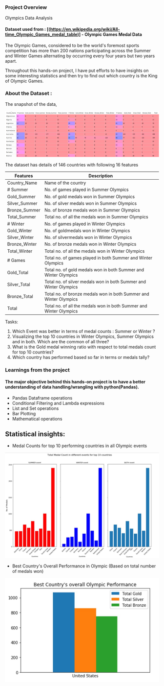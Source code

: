 ### Project Overview

Olympics Data Analysis

#### Dataset used from :  [(https://en.wikipedia.org/wiki/All-time_Olympic_Games_medal_table)] - Olympic Games Medal Data

The Olympic Games, considered to be the world's foremost sports competition has more than 200 nations participating across the Summer and Winter Games alternating by occurring every four years but two years apart.

Throughout this hands-on project,  I have put efforts to have insights on some interesting statistics and then try to find out which country is the King of Olympic Games.

### About the Dataset :

The snapshot of the data,

![Olympic Game Data](https://github.com/harshshah3/python-data-science-hands-on/blob/master/Screenshot%20(16).png)


The dataset has details of 146 countries with following 16 features

| Features | Description |
| --- | --- |
| Country_Name | Name of the country |
| # Summer | No. of games played in Summer Olympics |
| Gold_Summer | No. of gold medals won in Summer Olympics |
| Silver_Summer | No. of silver medals won in Summer Olympics|
| Bronze_Summer | No. of bronze medals won in Summer Olympics |
| Total_Summer | Total no. of all the medals won in Summer Olympics |
| # Winter | No. of games played in Winter Olympics |
| Gold_Winter | No. of goldmedals won in Winter Olympics |
| Silver_Winter | No. of silvermedals won in Winter Olympics |
| Bronze_Winter | No. of bronze medals won in Winter Olympics |
| Total_Winter | Total no. of all the medals won in Winter Olympics |
| # Games | Total no. of games played in both Summer and Winter Olympics |
| Gold_Total | Total no. of gold medals won in both Summer and Winter Olympics |
| Silver_Total	| Total no. of silver medals won in both Summer and Winter Olympics |
| Bronze_Total | Total no. of bronze medals won in both Summer and Winter Olympics |
| Total | Total no. of all the medals won in both Summer and Winter Olympics |

Tasks:

1. Which Event was better in terms of medal counts : Summer or Winter ?
2. Visualizing the top 10 countries in Winter Olympics, Summer Olympics and in both. Which are the common of all three?
3. What is the Gold medal winning ratio with respect to total medals count for top 10 countries?
4. Which country has performed based so far in terms or medals tally?  



### Learnings from the project

#### The major objective behind this hands-on project is to have a better understanding of data handling/wrangling with python(Pandas).

 - Pandas Dataframe operations
 - Conditional Filtering and Lambda expressions
 - List and Set operations
 - Bar Plotting
 - Mathematical operations


## Statistical insights:

- Medal Counts for top 10 performing countries in all Olympic events

![Medal Count for top 10 countries](https://github.com/harshshah3/python-data-science-hands-on/blob/master/graph.JPG)



- Best Country's Overall Performance in Olympic (Based on total number of medals won)

![Olympic Performance of Best Country](https://github.com/harshshah3/python-data-science-hands-on/blob/master/graph2.JPG)
